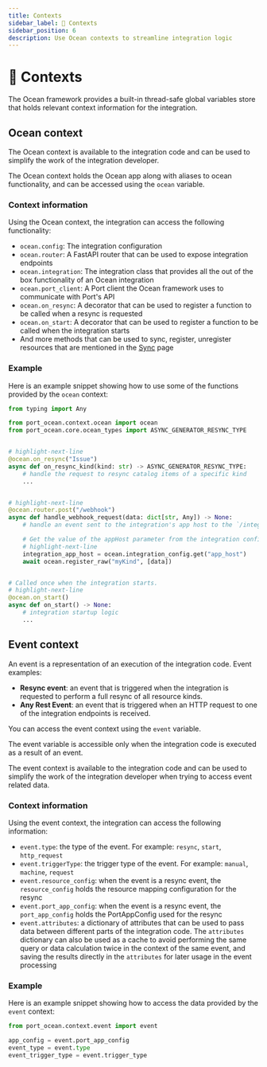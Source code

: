 ```yaml
---
title: Contexts
sidebar_label: 🧩 Contexts
sidebar_position: 6
description: Use Ocean contexts to streamline integration logic
---
```


# 🧩 Contexts

The Ocean framework provides a built-in thread-safe global variables store that holds relevant context information for
the integration.

## Ocean context

The Ocean context is available to the integration code and can be used to simplify the work of the integration
developer.

The Ocean context holds the Ocean app along with aliases to ocean functionality, and can be accessed using the `ocean`
variable.

### Context information

Using the Ocean context, the integration can access the following functionality:

- `ocean.config`: The integration configuration
- `ocean.router`: A FastAPI router that can be used to expose integration endpoints
- `ocean.integration`: The integration class that provides all the out of the box functionality of an Ocean integration
- `ocean.port_client`: A Port client the Ocean framework uses to communicate with Port's API
- `ocean.on_resync`: A decorator that can be used to register a function to be called when a resync is requested
- `ocean.on_start`: A decorator that can be used to register a function to be called when the integration starts
- And more methods that can be used to sync, register, unregister resources that are mentioned in the
  [Sync](./sync.md) page

### Example

Here is an example snippet showing how to use some of the functions provided by the `ocean` context:

```python showLineNumbers
from typing import Any

from port_ocean.context.ocean import ocean
from port_ocean.core.ocean_types import ASYNC_GENERATOR_RESYNC_TYPE


# highlight-next-line
@ocean.on_resync("Issue")
async def on_resync_kind(kind: str) -> ASYNC_GENERATOR_RESYNC_TYPE:
    # handle the request to resync catalog items of a specific kind
    ...


# highlight-next-line
@ocean.router.post("/webhook")
async def handle_webhook_request(data: dict[str, Any]) -> None:
    # handle an event sent to the integration's app host to the `/integration/webhook` route

    # Get the value of the appHost parameter from the integration config
    # highlight-next-line
    integration_app_host = ocean.integration_config.get("app_host")
    await ocean.register_raw("myKind", [data])


# Called once when the integration starts.
# highlight-next-line
@ocean.on_start()
async def on_start() -> None:
    # integration startup logic
    ...
```

## Event context

An event is a representation of an execution of the integration code. Event examples:

- **Resync event**: an event that is triggered when the integration is requested to perform a full
  resync of all resource kinds.
- **Any Rest Event**: an event that is triggered when an HTTP request to one of the integration
  endpoints is received.

You can access the event context using the `event` variable.

The event variable is accessible only when the integration code is executed as a result of an event.

The event context is available to the integration code and can be used to simplify the work of the integration developer
when trying to access event related data.

### Context information

Using the event context, the integration can access the following information:

- `event.type`: the type of the event. For example: `resync`, `start`, `http_request`
- `event.triggerType`: the trigger type of the event. For example: `manual`, `machine`, `request`
- `event.resource_config`: when the event is a resync event, the `resource_config` holds the resource mapping
  configuration for the resync
- `event.port_app_config`: when the event is a resync event, the `port_app_config` holds the PortAppConfig used for the
  resync
- `event.attributes`: a dictionary of attributes that can be used to pass data between different parts of the
  integration
  code. The `attributes` dictionary can also be used as a cache to avoid performing the same query or data calculation
  twice in the context of the same event, and saving the results directly in the `attributes` for later usage in the
  event processing

### Example

Here is an example snippet showing how to access the data provided by the `event` context:

```python showLineNumbers
from port_ocean.context.event import event

app_config = event.port_app_config
event_type = event.type
event_trigger_type = event.trigger_type
```

